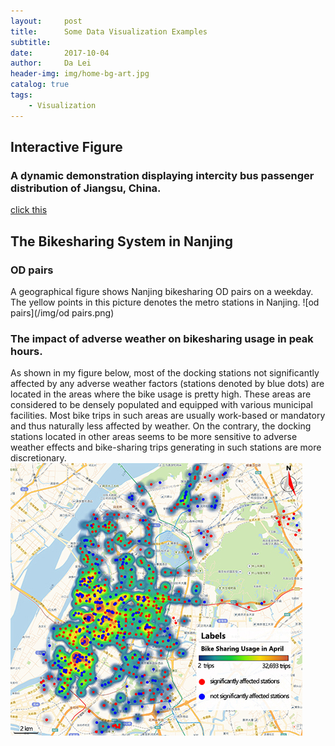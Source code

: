 ```yaml
---
layout:     post
title:      Some Data Visualization Examples
subtitle:   
date:       2017-10-04
author:     Da Lei
header-img: img/home-bg-art.jpg
catalog: true
tags:
    - Visualization
---
```



## Interactive Figure

### A dynamic demonstration displaying intercity bus passenger distribution of Jiangsu, China.
 [click this](/4-30/test2.html) 

## The Bikesharing System in Nanjing
### OD pairs
A geographical figure shows Nanjing bikesharing OD pairs on a weekday.
The yellow points in this picture denotes the metro stations in Nanjing.
![od pairs](/img/od pairs.png)

### The impact of adverse weather on bikesharing usage in peak hours.
As shown in my figure below, most of the docking stations not significantly affected by any adverse weather factors (stations denoted by blue dots) are located in the areas where the bike usage is pretty high. These areas are considered to be densely populated and equipped with various municipal facilities. Most bike trips in such areas are usually work-based or mandatory and thus naturally less affected by weather. On the contrary, the docking stations located in other areas seems to be more sensitive to adverse weather effects and bike-sharing trips generating in such stations are more discretionary.
![od pairs](/img/peak_blue_color.jpg)

<html>
<head>
    <meta http-equiv="Content-Type" content="text/html; charset=utf-8" />
    <title></title>
    <meta charset="utf-8" />
    <script src="echarts.js"></script>
</head>
<body>
    <div id="main" style="width: 1350px;height:750px;"></div>
    <script>
        var myChart = echarts.init(document.getElementById('main'), 'dark');
        var option = {
            tooltip: {
                trigger: 'item',
                formatter: "{a} <br/>{b}: {c} ({d}%)"
            },
            legend: {
                orient: 'vertical',
                x: 'left',
                data: ['直达', '营销广告', '搜索引擎', '邮件营销', '联盟广告', '视频广告', '百度', '谷歌', '必应', '其他']
            },
            series: [
                {
                    name: '访问来源',
                    type: 'pie',
                    selectedMode: 'single',
                    radius: [0, '30%'],

                    label: {
                        normal: {
                            position: 'inner'
                        }
                    },
                    labelLine: {
                        normal: {
                            show: false
                        }
                    },
                    data: [
                        { value: 335, name: '直达', selected: true },
                        { value: 679, name: '营销广告' },
                        { value: 1548, name: '搜索引擎' }
                    ]
                },
                {
                    name: '访问来源',
                    type: 'pie',
                    radius: ['40%', '55%'],

                    data: [
                        { value: 335, name: '直达' },
                        { value: 310, name: '邮件营销' },
                        { value: 234, name: '联盟广告' },
                        { value: 135, name: '视频广告' },
                        { value: 1048, name: '百度' },
                        { value: 251, name: '谷歌' },
                        { value: 147, name: '必应' },
                        { value: 102, name: '其他' }
                    ]
                }
            ]
        };
        myChart.setOption(option)
    </script>
</body>
</html>
